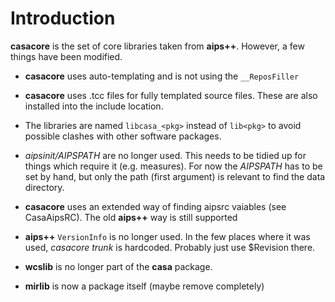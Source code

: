 # Introduction #

**casacore** is the set of core libraries taken from **aips++**. However, a few things have been modified.

  * **casacore** uses auto-templating and is not using the `__ReposFiller`

  * **casacore** uses .tcc files for fully templated source files. These are also installed into the include location.

  * The libraries are named `libcasa_<pkg>` instead of `lib<pkg>` to avoid possible clashes with other software packages.

  * _aipsinit/AIPSPATH_ are no longer used. This needs to be tidied up for things which require it (e.g. measures). For now the _AIPSPATH_ has to be set by hand, but only the path (first argument) is relevant to find the data directory.

  * **casacore** uses an extended way of finding aipsrc vaiables (see CasaAipsRC). The old **aips++** way is still supported

  * **aips++** `VersionInfo` is no longer used. In the few places where it was used, _casacore trunk_ is hardcoded. Probably just use $Revision there.

  * **wcslib** is no longer part of the **casa** package.

  * **mirlib** is now a package itself (maybe remove completely)